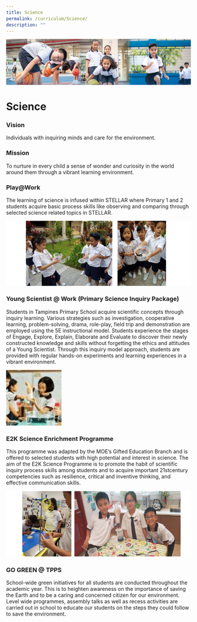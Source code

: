 ```yaml
---
title: Science
permalink: /curriculum/Science/
description: ""
---
```

![](/images/Our%20Learning%20Experiences.jpg)


Science
=======

### **Vision**

Individuals with inquiring minds and care for the environment.  
  

### **Mission**

To nurture in every child a sense of wonder and curiosity in the world around them through a vibrant learning environment.

  

### **Play@Work**

The learning of science is infused within STELLAR where Primary 1 and 2 students acquire basic process skills like observing and comparing through selected science related topics in STELLAR.

![](/images/Science.png)

### **Young Scientist @ Work (Primary Science Inquiry Package)**

Students in Tampines Primary School acquire scientific concepts through inquiry learning. Various strategies such as investigation, cooperative learning, problem-solving, drama, role-play, field trip and demonstration are employed using the 5E instructional model. Students experience the stages of Engage, Explore, Explain, Elaborate and Evaluate to discover their newly constructed knowledge and skills without forgetting the ethics and attitudes of a Young Scientist. Through this inquiry model approach, students are provided with regular hands-on experiments and learning experiences in a vibrant environment.

<img src="/images/Science.gif" style="width:30%">


### **E2K Science Enrichment Programme**

This programme was adapted by the MOE’s Gifted Education Branch and is offered to selected students with high potential and interest in science. The aim of the E2K Science Programme is to promote the habit of scientific inquiry process skills among students and to acquire important 21stcentury competencies such as resilience, critical and inventive thinking, and effective communication skills.

![](/images/Science2.png)

### **GO GREEN @ TPPS**

School-wide green initiatives for all students are conducted throughout the academic year. This is to heighten awareness on the importance of saving the Earth and to be a caring and concerned citizen for our environment. Level wide programmes, assembly talks as well as recess activities are carried out in school to educate our students on the steps they could follow to save the environment.